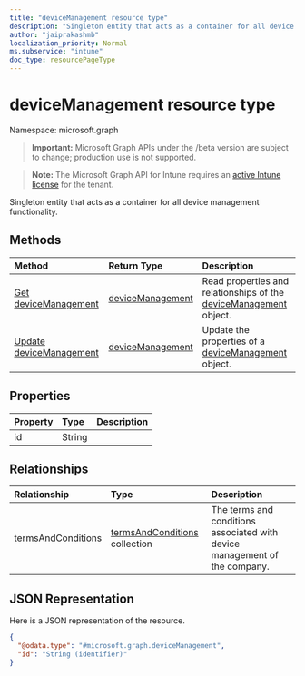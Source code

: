 ```yaml
---
title: "deviceManagement resource type"
description: "Singleton entity that acts as a container for all device management functionality."
author: "jaiprakashmb"
localization_priority: Normal
ms.subservice: "intune"
doc_type: resourcePageType
---
```


# deviceManagement resource type

Namespace: microsoft.graph
> **Important:** Microsoft Graph APIs under the /beta version are subject to change; production use is not supported.

> **Note:** The Microsoft Graph API for Intune requires an [active Intune license](https://go.microsoft.com/fwlink/?linkid=839381) for the tenant.


Singleton entity that acts as a container for all device management functionality.

## Methods
|Method|Return Type|Description|
|:---|:---|:---|
|[Get deviceManagement](../api/intune-companyterms-devicemanagement-get.md)|[deviceManagement](../resources/intune-companyterms-devicemanagement.md)|Read properties and relationships of the [deviceManagement](../resources/intune-companyterms-devicemanagement.md) object.|
|[Update deviceManagement](../api/intune-companyterms-devicemanagement-update.md)|[deviceManagement](../resources/intune-companyterms-devicemanagement.md)|Update the properties of a [deviceManagement](../resources/intune-companyterms-devicemanagement.md) object.|

## Properties
|Property|Type|Description|
|:---|:---|:---|
|id|String||

## Relationships
|Relationship|Type|Description|
|:---|:---|:---|
|termsAndConditions|[termsAndConditions](../resources/intune-companyterms-termsandconditions.md) collection|The terms and conditions associated with device management of the company.|

## JSON Representation
Here is a JSON representation of the resource.
<!-- {
  "blockType": "resource",
  "keyProperty": "id",
  "@odata.type": "microsoft.graph.deviceManagement"
}
-->
``` json
{
  "@odata.type": "#microsoft.graph.deviceManagement",
  "id": "String (identifier)"
}
```
